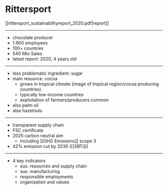 # Rittersport
[[rittersport_sustainabilityreport_2020.pdf|report]]

---
- chocolate producer
- 1.900 employees
- 100+ countries
- 540 Mio Sales
- latest report: 2020, 4 years old
---
- less problematic ingredient: sugar
- main resource: cocoa
	- grows in tropical climate (image of tropical region/cocoa producing countries)
	- typically low-income countries
	- exploitation of farmers/producers common
- also palm oil
- also hazelnuts
---
- transparent supply chain
- FSC certificate 
- 2025 carbon neutral aim
	- including [[GHG Emissions]] scope 3
- 42% emission cut by 2030 ([[SBTi]])
---
- 4 key indicators
	- sus. resources and supply chain
	- sus. manufacturing
	- responsible employments
	- organization and values
